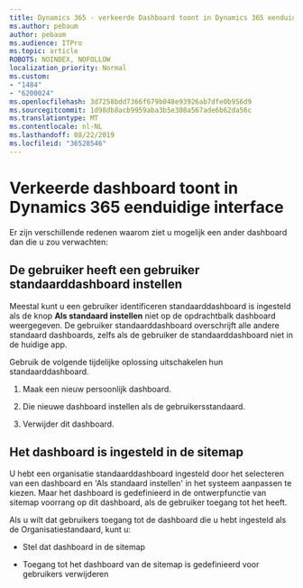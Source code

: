 ```yaml
---
title: Dynamics 365 - verkeerde Dashboard toont in Dynamics 365 eenduidige Interface
ms.author: pebaum
author: pebaum
ms.audience: ITPro
ms.topic: article
ROBOTS: NOINDEX, NOFOLLOW
localization_priority: Normal
ms.custom:
- "1484"
- "6200024"
ms.openlocfilehash: 3d7258bdd7366f679b048e93926ab7dfe0b956d9
ms.sourcegitcommit: 1d98db8acb9959aba3b5e308a567ade6b62da56c
ms.translationtype: MT
ms.contentlocale: nl-NL
ms.lasthandoff: 08/22/2019
ms.locfileid: "36528546"
---
```

# <a name="wrong-dashboard-shows-in-dynamics-365-unified-interface"></a>Verkeerde dashboard toont in Dynamics 365 eenduidige interface

Er zijn verschillende redenen waarom ziet u mogelijk een ander dashboard dan die u zou verwachten:

## <a name="the-user-has-set-a-user-default-dashboard"></a>De gebruiker heeft een gebruiker standaarddashboard instellen 

Meestal kunt u een gebruiker identificeren standaarddashboard is ingesteld als de knop **Als standaard instellen** niet op de opdrachtbalk dashboard weergegeven. De gebruiker standaarddashboard overschrijft alle andere standaard dashboards, zelfs als de gebruiker de standaarddashboard niet in de huidige app.

Gebruik de volgende tijdelijke oplossing uitschakelen hun standaarddashboard.

1. Maak een nieuw persoonlijk dashboard.

2. Die nieuwe dashboard instellen als de gebruikersstandaard.

3. Verwijder dit dashboard.

## <a name="the-dashboard-is-set-in-the-sitemap"></a>Het dashboard is ingesteld in de sitemap

U hebt een organisatie standaarddashboard ingesteld door het selecteren van een dashboard en 'Als standaard instellen' in het systeem aanpassen te kiezen. Maar het dashboard is gedefinieerd in de ontwerpfunctie van sitemap voorrang op dit dashboard, als de gebruiker toegang tot het heeft.

Als u wilt dat gebruikers toegang tot de dashboard die u hebt ingesteld als de Organisatiestandaard, kunt u:

* Stel dat dashboard in de sitemap

* Toegang tot het dashboard van de sitemap is gedefinieerd voor gebruikers verwijderen
